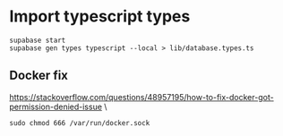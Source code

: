 # Import typescript types

```console
supabase start
supabase gen types typescript --local > lib/database.types.ts
```

## Docker fix

<https://stackoverflow.com/questions/48957195/how-to-fix-docker-got-permission-denied-issue> \

```console
sudo chmod 666 /var/run/docker.sock
```
